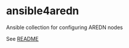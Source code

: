 # ansible4aredn

Ansible collection for configuring AREDN nodes

See [README](https://github.com/kn6plv/ansible4aredn/blob/master/collections/ansible_collections/kn6plv/aredn)
